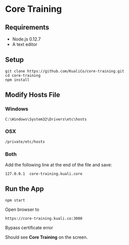 # Core Training

## Requirements

* Node.js 0.12.7 
* A text editor

## Setup

```
git clone https://github.com/KualiCo/core-training.git
cd core-training
npm install
```

## Modify Hosts File 

### Windows

```
C:\Windows\System32\Drivers\etc\hosts
```

### OSX

```
/private/etc/hosts
```

### Both

Add the following line at the end of the file and save:

```
127.0.0.1  core-training.kuali.core
```

## Run the App 

```
npm start
```

Open browser to 

```
https://core-training.kuali.co:3000
```

Bypass certificate error

Should see **Core Training** on the screen.
